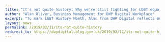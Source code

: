 ```yaml
---
title: "It's not quite history: Why we're still fighting for LGBT equality"
author: "Alan Oliver, Business Management for DWP Digital Workplace"
excerpt: "To mark LGBT History Month, Alan from DWP Digital reflects on the contributions the LGBT+ community has made to civil rights and how times have changed over the years on the DWP Digital GOV.UK blog."
layout: news
permalink: /2019/02/11/its-not-quite-history
redirect_to: https://dwpdigital.blog.gov.uk/2019/02/11/its-not-quite-history-why-were-still-fighting-for-lgbt-equality/
---
```

